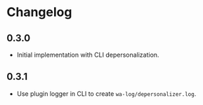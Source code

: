 # Changelog

## 0.3.0
* Initial implementation with CLI depersonalization.


## 0.3.1
* Use plugin logger in CLI to create `wa-log/depersonalizer.log`.
